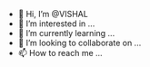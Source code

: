 - 👋 Hi, I’m @VISHAL
- 👀 I’m interested in ...
- 🌱 I’m currently learning ...
- 💞️ I’m looking to collaborate on ...
- 📫 How to reach me ...

<!---
VISHAL/VISHAL is a ✨ special ✨ repository because its `README.md` (this file) appears on your GitHub profile.
You can click the Preview link to take a look at your changes.
--->
